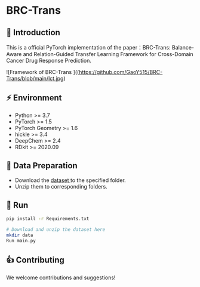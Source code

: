 # BRC-Trans

## 📖 Introduction
This is a official PyTorch implementation of the paper：BRC-Trans: Balance-Aware and Relation-Guided Transfer Learning Framework for Cross-Domain Cancer Drug Response Prediction.

![Framework of BRC-Trans  ]((https://github.com/GaoY515/BRC-Trans/blob/main/lct.jpg)

## ⚡ Environment
- Python >= 3.7
- PyTorch >= 1.5
- PyTorch Geometry >= 1.6
- hickle >= 3.4
- DeepChem >= 2.4
- RDkit >= 2020.09

## 🔧 Data Preparation

- Download the  [dataset ](https://drive.google.com/file/d/1azKGGPOCJNDP4vQbV1v8p_XqCrd7ekP1/view?usp=sharing) to the specified folder.
- Unzip them to corresponding folders.


## 🚀 Run
```bash
pip install -r Requirements.txt

# Download and unzip the dataset here
mkdir data
Run main.py
```



## 👍 Contributing


We welcome contributions and suggestions!

